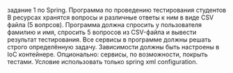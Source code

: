 задание 1 по Spring.
Программа по проведению тестирования студентов
В ресурсах хранятся вопросы и различные ответы к
ним в виде CSV файла (5 вопрсов). Программа
должна спросить у пользователя фамилию и имя,
спросить 5 вопросов из CSV-файла и вывести
результат тестирования.
Все сервисы в программе должны решать строго
определённую задачу. Зависимости должны быть
настроены в IoC контейнере.
Опционально: сервисы, по возможности, покрыть
тестами.
Условие использовать только spring xml configuration.
